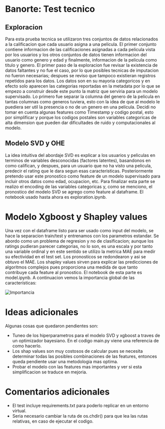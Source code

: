 # Banorte: Test tecnico
## Exploracion
Para esta prueba tecnica se utilizaron tres conjuntos de datos relacionados a la calificacion que cada usuario asigna a una pelicula. El primer conjunto contiene informacion de las calificaciones asignadas a cada pelicula vista por los usuarios y los otros conjuntos de datos tienen informacion del usuario como genero y edad y finalmente, informacion de la pelicula como titulo y genero. El primer paso de la exploracion fue revisar la existencia de datos faltantes y no fue el caso, por lo que posibles tecnicas de imputacion no fueron necesarias; despues se reviso que tampoco existieran registros repetidos para los datos.
Los datos son en su mayoria categoricos y en efecto solo aparecen las categorias reportadas en la metadata por lo que se empezo a construir desde este punto la matriz que serviria para un modelo supervisado. Lo primero fue separar la columna del genero de la pelicula en tantas columnas como generos tuviera, esto con la idea de que al modelo le puediera ser util la presencia o no de un genero en una pelicula.
Decidi no tomar en cuenta algunas features como Timestamp y codigo postal, esto por simplificar y porque los codigos postales son variables categoricas de alta dimension que pueden dar dificultades de ruido y computacionales al modelo.
## Modelo SVD y OHE
La idea intuitiva del abordaje SVD es explicar a los usuarios y peliculas en terminos de variables desconocidas (factores latentes), basandonos en como califican, y despues, para un usuario que no ha visto una pelicula, predecir el rating que le dara segun esas caracteristicas. 
Posteriormente pretendo usar este pronostico como feature de un modelo supervisado para incluir otros datos como edad, ocupacion, etc. Para finalizar esta parte se realizo el encoding de las variables categoricas y, como se menciono, el pronostico del modelo SVD se agrego como feature al dataframe. El notebook usado hasta ahora es exploration.ipynb.
# Modelo Xgboost y Shapley values
Una vez con el dataframe listo para ser usado como input del modelo, se hace la separacion train/test y entrenamos con los parametros estandar. Se abordo como un problema de regresion y no de clasificacion; aunque los ratings pudieran parecer categorias, no lo son, es una escala y por tanto una variable ordinal y en este sentido se utilizo la metrica MAE para medir su efectividad en el test set.
Los pronosticos se redondearon y asi se obtuvo el MAE. Los shapley values sirven para explicar las predicciones de algoritmos complejos pues proporciona una medida de que tanto contribuye cada feature al pronostico. El notebook de esta parte es model.ipynb. A continuacion vemos la importancia global de las características:

![Importancia](figures/imagen.png)

# Ideas adicionales
Algunas cosas que quedaron pendientes son:
- Tuneo de los hiperparametros para el modelo SVD y xgboost a traves de un optimizador bayesiano. En el codigo main.py viene una referencia de como hacerlo.
- Los shap values son muy costosos de calcular pues se necesita determinar todas las posibles combinaciones de las features, entonces queda pendiente usar una metodologia mas optima.
- Probar el modelo con las features mas importantes y ver si esta simplificacion se traduce en mejoria.

# Comentarios adicionales
- El test incluye requirements.txt para poderlo replicar en un entorno virtual.
- Seria necesario cambiar la ruta de os.chdir() para que lea las rutas relativas, en caso de ejecutar el codigo.
